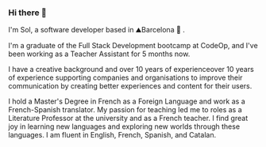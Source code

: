 ### Hi there 👋

I'm Sol, a software developer based in ⛰Barcelona 🌊 .  

I'm a graduate of the Full Stack Development bootcamp at CodeOp, and I've been working as a Teacher Assistant for 5 months now.

I have a creative background and over 10 years of experienceover 10 years of experience supporting companies and organisations to improve their communication by creating better experiences and content for their users.

I hold a Master's Degree in French as a Foreign Language and work as a French-Spanish translator. My passion for teaching led me to roles as a Literature Professor at the university and as a French teacher. I find great joy in learning new languages and exploring new worlds through these languages. I am fluent in English, French, Spanish, and Catalan.





